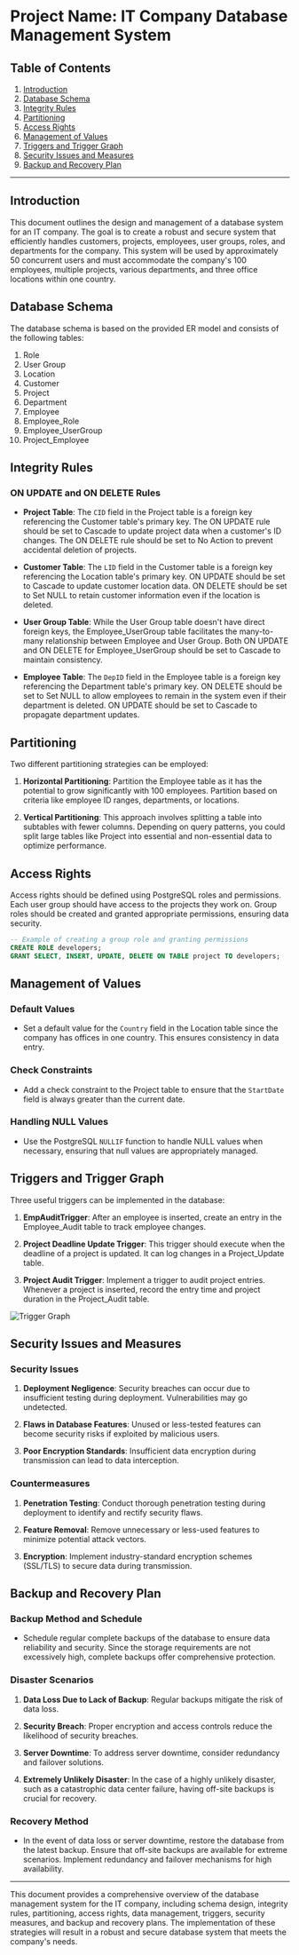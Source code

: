 # Project Name: IT Company Database Management System

## Table of Contents
1. [Introduction](#introduction)
2. [Database Schema](#database-schema)
3. [Integrity Rules](#integrity-rules)
4. [Partitioning](#partitioning)
5. [Access Rights](#access-rights)
6. [Management of Values](#management-of-values)
7. [Triggers and Trigger Graph](#triggers-and-trigger-graph)
8. [Security Issues and Measures](#security-issues-and-measures)
9. [Backup and Recovery Plan](#backup-and-recovery-plan)

---

## Introduction
This document outlines the design and management of a database system for an IT company. The goal is to create a robust and secure system that efficiently handles customers, projects, employees, user groups, roles, and departments for the company. This system will be used by approximately 50 concurrent users and must accommodate the company's 100 employees, multiple projects, various departments, and three office locations within one country.

## Database Schema
The database schema is based on the provided ER model and consists of the following tables:
1. Role
2. User Group
3. Location
4. Customer
5. Project
6. Department
7. Employee
8. Employee_Role
9. Employee_UserGroup
10. Project_Employee

## Integrity Rules
### ON UPDATE and ON DELETE Rules
- **Project Table**: The `CID` field in the Project table is a foreign key referencing the Customer table's primary key. The ON UPDATE rule should be set to Cascade to update project data when a customer's ID changes. The ON DELETE rule should be set to No Action to prevent accidental deletion of projects.

- **Customer Table**: The `LID` field in the Customer table is a foreign key referencing the Location table's primary key. ON UPDATE should be set to Cascade to update customer location data. ON DELETE should be set to Set NULL to retain customer information even if the location is deleted.

- **User Group Table**: While the User Group table doesn't have direct foreign keys, the Employee_UserGroup table facilitates the many-to-many relationship between Employee and User Group. Both ON UPDATE and ON DELETE for Employee_UserGroup should be set to Cascade to maintain consistency.

- **Employee Table**: The `DepID` field in the Employee table is a foreign key referencing the Department table's primary key. ON DELETE should be set to Set NULL to allow employees to remain in the system even if their department is deleted. ON UPDATE should be set to Cascade to propagate department updates.

## Partitioning
Two different partitioning strategies can be employed:
1. **Horizontal Partitioning**: Partition the Employee table as it has the potential to grow significantly with 100 employees. Partition based on criteria like employee ID ranges, departments, or locations.

2. **Vertical Partitioning**: This approach involves splitting a table into subtables with fewer columns. Depending on query patterns, you could split large tables like Project into essential and non-essential data to optimize performance.

## Access Rights
Access rights should be defined using PostgreSQL roles and permissions. Each user group should have access to the projects they work on. Group roles should be created and granted appropriate permissions, ensuring data security.

```sql
-- Example of creating a group role and granting permissions
CREATE ROLE developers;
GRANT SELECT, INSERT, UPDATE, DELETE ON TABLE project TO developers;
```

## Management of Values
### Default Values
- Set a default value for the `Country` field in the Location table since the company has offices in one country. This ensures consistency in data entry.

### Check Constraints
- Add a check constraint to the Project table to ensure that the `StartDate` field is always greater than the current date.

### Handling NULL Values
- Use the PostgreSQL `NULLIF` function to handle NULL values when necessary, ensuring that null values are appropriately managed.

## Triggers and Trigger Graph
Three useful triggers can be implemented in the database:
1. **EmpAuditTrigger**: After an employee is inserted, create an entry in the Employee_Audit table to track employee changes.

2. **Project Deadline Update Trigger**: This trigger should execute when the deadline of a project is updated. It can log changes in a Project_Update table.

3. **Project Audit Trigger**: Implement a trigger to audit project entries. Whenever a project is inserted, record the entry time and project duration in the Project_Audit table.

![Trigger Graph](trigger_graph.png)

## Security Issues and Measures
### Security Issues
1. **Deployment Negligence**: Security breaches can occur due to insufficient testing during deployment. Vulnerabilities may go undetected.

2. **Flaws in Database Features**: Unused or less-tested features can become security risks if exploited by malicious users.

3. **Poor Encryption Standards**: Insufficient data encryption during transmission can lead to data interception.

### Countermeasures
1. **Penetration Testing**: Conduct thorough penetration testing during deployment to identify and rectify security flaws.

2. **Feature Removal**: Remove unnecessary or less-used features to minimize potential attack vectors.

3. **Encryption**: Implement industry-standard encryption schemes (SSL/TLS) to secure data during transmission.

## Backup and Recovery Plan
### Backup Method and Schedule
- Schedule regular complete backups of the database to ensure data reliability and security. Since the storage requirements are not excessively high, complete backups offer comprehensive protection.

### Disaster Scenarios
1. **Data Loss Due to Lack of Backup**: Regular backups mitigate the risk of data loss.

2. **Security Breach**: Proper encryption and access controls reduce the likelihood of security breaches.

3. **Server Downtime**: To address server downtime, consider redundancy and failover solutions.

4. **Extremely Unlikely Disaster**: In the case of a highly unlikely disaster, such as a catastrophic data center failure, having off-site backups is crucial for recovery.

### Recovery Method
- In the event of data loss or server downtime, restore the database from the latest backup. Ensure that off-site backups are available for extreme scenarios. Implement redundancy and failover mechanisms for high availability.

---

This document provides a comprehensive overview of the database management system for the IT company, including schema design, integrity rules, partitioning, access rights, data management, triggers, security measures, and backup and recovery plans. The implementation of these strategies will result in a robust and secure database system that meets the company's needs.
